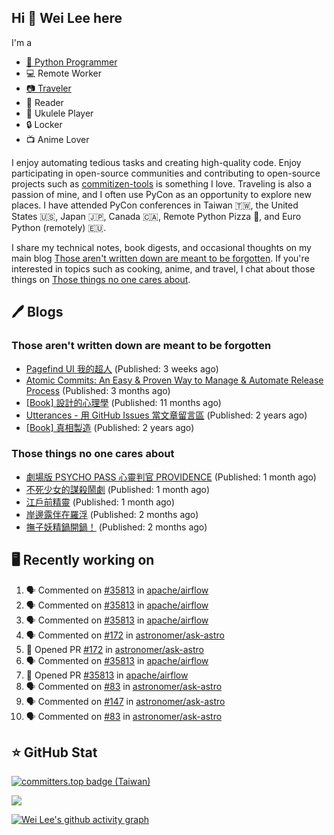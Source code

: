 ## Hi 👋 Wei Lee here

I'm a

* [🐍 Python Programmer](https://pycon-note.wei-lee.me/)
* 💻 Remote Worker
* [📷 Traveler](https://travlog.wei-lee.me/)
* 📖 Reader
* 🎵 Ukulele Player
* 🔒 Locker
* 📺 Anime Lover

I enjoy automating tedious tasks and creating high-quality code. Enjoy participating in open-source communities and contributing to open-source projects such as [commitizen-tools](https://github.com/commitizen-tools) is something I love. Traveling is also a passion of mine, and I often use PyCon as an opportunity to explore new places. I have attended PyCon conferences in Taiwan 🇹🇼, the United States 🇺🇸, Japan 🇯🇵, Canada 🇨🇦, Remote Python Pizza 🍕, and Euro Python (remotely) 🇪🇺.

I share my technical notes, book digests, and occasional thoughts on my main blog [Those aren't written down are meant to be forgotten](https://blog.wei-lee.me/). If you're interested in topics such as cooking, anime, and travel, I chat about those things on [Those things no one cares about](https://travlog.wei-lee.me/).

## 🖊️ Blogs

### Those aren't written down are meant to be forgotten

* [Pagefind UI 我的超人](https://blog.wei-lee.me/posts/tech/2023/11/pagefind-ui) (Published: 3 weeks ago)
* [Atomic Commits: An Easy &amp; Proven Way to Manage &amp; Automate Release Process](https://blog.wei-lee.me/posts/tech/2023/08/atomic-commits-coscup-2023) (Published: 3 months ago)
* [[Book] 設計的心理學](https://blog.wei-lee.me/posts/book/2023/01/the-design-of-everyday-things) (Published: 11 months ago)
* [Utterances - 用 GitHub Issues 當文章留言區](https://blog.wei-lee.me/posts/tech/2022/02/use-github-issues-as-comment-system) (Published: 2 years ago)
* [[Book] 真相製造](https://blog.wei-lee.me/posts/book/2022/02/reality-is-business) (Published: 2 years ago)

### Those things no one cares about

* [劇場版 PSYCHO PASS 心靈判官 PROVIDENCE](https://travlog.wei-lee.me/posts/review/2023/10/psycho-pass-providence) (Published: 1 month ago)
* [不死少女的謀殺鬧劇](https://travlog.wei-lee.me/posts/review/2023/10/undead-girl-murder-farce) (Published: 1 month ago)
* [江戶前精靈](https://travlog.wei-lee.me/posts/review/2023/09/edomae-erufu) (Published: 1 month ago)
* [岸邊露伴在羅浮](https://travlog.wei-lee.me/posts/review/2023/09/rohan-at-the-louvre) (Published: 2 months ago)
* [撫子妖精鍋開鍋！](https://travlog.wei-lee.me/posts/cook/2023/08/season-nadeshiko-pot) (Published: 2 months ago)

## 🖥️ Recently working on

1. 🗣 Commented on [#35813](https://github.com/apache/airflow/issues/35813) in [apache/airflow](https://github.com/apache/airflow)
2. 🗣 Commented on [#35813](https://github.com/apache/airflow/issues/35813) in [apache/airflow](https://github.com/apache/airflow)
3. 🗣 Commented on [#35813](https://github.com/apache/airflow/issues/35813) in [apache/airflow](https://github.com/apache/airflow)
4. 🗣 Commented on [#172](https://github.com/astronomer/ask-astro/issues/172) in [astronomer/ask-astro](https://github.com/astronomer/ask-astro)
5. 💪 Opened PR [#172](https://github.com/astronomer/ask-astro/pull/172) in [astronomer/ask-astro](https://github.com/astronomer/ask-astro)
6. 🗣 Commented on [#35813](https://github.com/apache/airflow/issues/35813) in [apache/airflow](https://github.com/apache/airflow)
7. 💪 Opened PR [#35813](https://github.com/apache/airflow/pull/35813) in [apache/airflow](https://github.com/apache/airflow)
8. 🗣 Commented on [#83](https://github.com/astronomer/ask-astro/issues/83) in [astronomer/ask-astro](https://github.com/astronomer/ask-astro)
9. 🗣 Commented on [#147](https://github.com/astronomer/ask-astro/issues/147) in [astronomer/ask-astro](https://github.com/astronomer/ask-astro)
10. 🗣 Commented on [#83](https://github.com/astronomer/ask-astro/issues/83) in [astronomer/ask-astro](https://github.com/astronomer/ask-astro)


## ⭐ GitHub Stat

[![committers.top badge (Taiwan)](https://user-badge.committers.top/taiwan_public/Lee-W.svg)](https://user-badge.committers.top/taiwan_public/Lee-W)

[![](https://github-readme-stats.vercel.app/api?username=Lee-W&show_icons=true&hide_title=true&cache_seconds=86400)](https://github.com/anuraghazra/github-readme-stats)

[![Wei Lee's github activity graph](https://github-readme-activity-graph.vercel.app/graph?username=Lee-W&theme=dracula)](https://github.com/ashutosh00710/github-readme-activity-graph)
